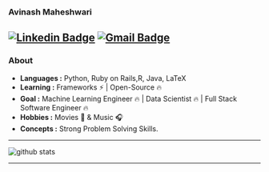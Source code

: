 ### Avinash Maheshwari
[![Linkedin Badge](https://img.shields.io/badge/-Avinash_Maheshwari-blue?style=flat-square&logo=Linkedin&logoColor=white&link=https://www.linkedin.com/in/avinash-maheshwari-02052987//)](https://www.linkedin.com/in/avinash-maheshwari-02052987/) [![Gmail Badge](https://img.shields.io/badge/-avinashkella@gmail.com-c14438?style=flat-square&logo=Gmail&logoColor=white&link=mailto:avinashkella@gmail.com)](mailto:avinashkella@gmail.com)
---------------------------------------------------------------------------------------------------------------------------------------------------------------------------------
### About

-  **Languages :** Python, Ruby on Rails,R, Java, LaTeX
-  **Learning :** Frameworks :zap: | Open-Source :fire:
-  **Goal :** Machine Learning Engineer :fire: | Data Scientist :fire: |	Full Stack Software Engineer :fire:
-  **Hobbies :** Movies :movie_camera: & Music :headphones:
-  **Concepts :** Strong Problem Solving Skills.


---------------------------------------------------------------------------------------------------------------------------------------------------------------------------------

![github stats](https://github-readme-stats.vercel.app/api?username=avinashkella&show_icons=true)

---------------------------------------------------------------------------------------------------------------------------------------------------------------------------------
